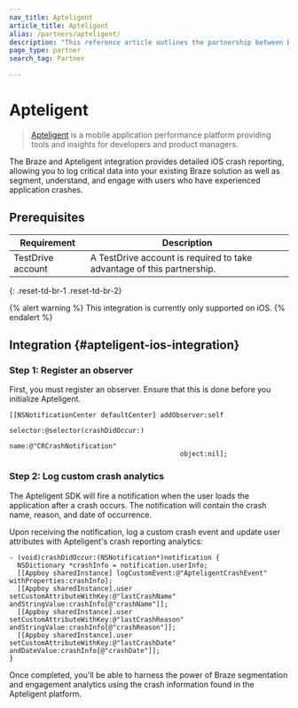 ```yaml
---
nav_title: Apteligent
article_title: Apteligent
alias: /partners/apteligent/
description: "This reference article outlines the partnership between Braze and Apteligent, a mobile application that details crash reporting, allowing you to log critical data into your existing Braze solution."
page_type: partner
search_tag: Partner

---
```


# Apteligent

> [Apteligent](https://www.vmware.com/products/workspace-one/intelligence-consumer-apps.html) is a mobile application performance platform providing tools and insights for developers and product managers. 

The Braze and Apteligent integration provides detailed iOS crash reporting, allowing you to log critical data into your existing Braze solution as well as  segment, understand, and engage with users who have experienced application crashes.

## Prerequisites 

| Requirement | Description |
|---|---|
| TestDrive account | A TestDrive account is required to take advantage of this partnership. |
{: .reset-td-br-1 .reset-td-br-2}

{% alert warning %}
This integration is currently only supported on iOS.
{% endalert %}

## Integration {#apteligent-ios-integration}

### Step 1: Register an observer

First, you must register an observer. Ensure that this is done before you initialize Apteligent.

```objc
[[NSNotificationCenter defaultCenter] addObserver:self
                                         selector:@selector(crashDidOccur:)
                                             name:@"CRCrashNotification"
                                           object:nil];
```

### Step 2: Log custom crash analytics

The Apteligent SDK will fire a notification when the user loads the application after a crash occurs. The notification will contain the crash name, reason, and date of occurrence.

Upon receiving the notification, log a custom crash event and update user attributes with Apteligent's crash reporting analytics:

```objc
- (void)crashDidOccur:(NSNotification*)notification {
  NSDictionary *crashInfo = notification.userInfo;
  [[Appboy sharedInstance] logCustomEvent:@"ApteligentCrashEvent" withProperties:crashInfo];
  [[Appboy sharedInstance].user setCustomAttributeWithKey:@"lastCrashName" andStringValue:crashInfo[@"crashName"]];
  [[Appboy sharedInstance].user setCustomAttributeWithKey:@"lastCrashReason" andStringValue:crashInfo[@"crashReason"]];
  [[Appboy sharedInstance].user setCustomAttributeWithKey:@"lastCrashDate" andDateValue:crashInfo[@"crashDate"]];
}
```

Once completed, you'll be able to harness the power of Braze segmentation and engagement analytics using the crash information found in the Apteligent platform.